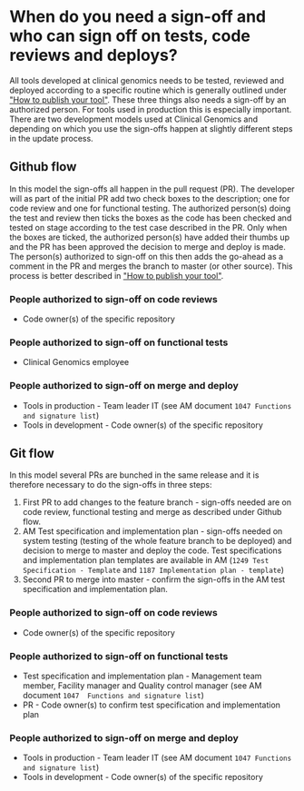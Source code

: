 # When do you need a sign-off and who can sign off on tests, code reviews and deploys?


All tools developed at clinical genomics needs to be tested, reviewed and deployed according to a specific routine which is generally outlined under ["How to publish your tool"](prod.md). These three things also needs a sign-off by an authorized person. For tools used in production this is especially important. There are two development models used at Clinical Genomics and depending on which you use the sign-offs happen at slightly different steps in the update process.

## Github flow
In this model the sign-offs all happen in the pull request (PR). The developer will as part of the initial PR add two check boxes to the description; one for code review and one for functional testing. The authorized person(s) doing the test and review then ticks the boxes as the code has been checked and tested on stage according to the test case described in the PR. Only when the boxes are ticked, the authorized person(s) have added their thumbs up and the PR has been approved the decision to merge and deploy is made. The person(s) authorized to sign-off on this then adds the go-ahead as a comment in the PR and merges the branch to master (or other source). This process is better described in ["How to publish your tool"](prod.md).

### People authorized to sign-off on code reviews
* Code owner(s) of the specific repository

### People authorized to sign-off on functional tests
* Clinical Genomics employee

### People authorized to sign-off on merge and deploy
* Tools in production - Team leader IT (see AM document `1047 Functions and signature list`)
* Tools in development - Code owner(s) of the specific repository

## Git flow
In this model several PRs are bunched in the same release and it is therefore necessary to do the sign-offs in three steps:
 1. First PR to add changes to the feature branch - sign-offs needed are on code review, functional testing and merge as described under Github flow.
 2. AM Test specification and implementation plan - sign-offs needed on system testing (testing of the whole feature branch to be deployed) and decision to merge to master and deploy the code. Test specifications and implementation plan templates are available in AM (`1249 Test Specification - Template` and `1187 Implementation plan - template`)
 3. Second PR to merge into master - confirm the sign-offs in the AM test specification and implementation plan.

### People authorized to sign-off on code reviews
* Code owner(s) of the specific repository

### People authorized to sign-off on functional tests
* Test specification and implementation plan - Management team member, Facility manager and Quality control manager (see AM document `1047  Functions and signature list`)
* PR - Code owner(s) to confirm test specification and implementation plan

### People authorized to sign-off on merge and deploy
* Tools in production - Team leader IT (see AM document `1047 Functions and signature list`)
* Tools in development - Code owner(s) of the specific repository
